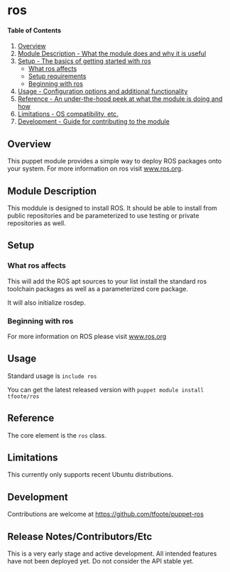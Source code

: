 # ros

#### Table of Contents

1. [Overview](#overview)
2. [Module Description - What the module does and why it is useful](#module-description)
3. [Setup - The basics of getting started with ros](#setup)
    * [What ros affects](#what-ros-affects)
    * [Setup requirements](#setup-requirements)
    * [Beginning with ros](#beginning-with-ros)
4. [Usage - Configuration options and additional functionality](#usage)
5. [Reference - An under-the-hood peek at what the module is doing and how](#reference)
5. [Limitations - OS compatibility, etc.](#limitations)
6. [Development - Guide for contributing to the module](#development)

## Overview

This puppet module provides a simple way to deploy ROS packages onto your system.
For more information on ros visit www.ros.org.

## Module Description

This moddule is designed to install ROS. It should be able to install from
public repositories and be parameterized to use testing or private repositories
as well.

## Setup

### What ros affects

  This will add the ROS apt sources to your list install the standard ros
  toolchain packages as well as a parameterized core package.

  It will also initialize rosdep.


### Beginning with ros

For more information on ROS please visit www.ros.org

## Usage

Standard usage is `include ros`

You can get the latest released version with `puppet module install tfoote/ros`

## Reference

The core element is the `ros` class.

## Limitations

This currently only supports recent Ubuntu distributions.

## Development

Contributions are welcome at https://github.com/tfoote/puppet-ros

## Release Notes/Contributors/Etc

This is a very early stage and active development. All intended features have
not been deployed yet. Do not consider the API stable yet.
